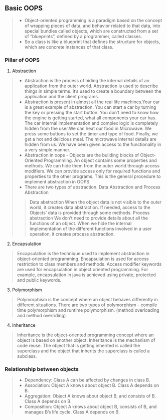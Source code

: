## Basic OOPS

> - Object-oriented programming is a paradigm based on the concept of wrapping pieces of data, and behavior related to that data, into special bundles called objects, which are constructed from a set of “blueprints”, defined by a programmer, called classes.
> - So a class is like a blueprint that defines the structure for objects, which are concrete instances of that class.

### Pillar of OOPS
1. Abstraction
> - Abstraction is the process of hiding the internal details of an application from the outer world. Abstraction is used to describe things in simple terms. It’s used to create a boundary between the application and the client programs.
> - Abstraction is present in almost all the real life machines.Your car is a great example of abstraction. You can start a car by turning the key or pressing the start button. You don’t need to know how the engine is getting started, what all components your car has. The car internal implementation and complex logic is completely hidden from the user.We can heat our food in Microwave. We press some buttons to set the timer and type of food. Finally, we get a hot and delicious meal. The microwave internal details are hidden from us. We have been given access to the functionality in a very simple manner.
> - Abstraction in oops - Objects are the building blocks of Object-Oriented Programming. An object contains some properties and methods. We can hide them from the outer world through access modifiers. We can provide access only for required functions and properties to the other programs. This is the general procedure to implement abstraction in OOPS.
> - There are two types of abstraction. Data Abstraction and Process Abstraction 
>> Data abstraction When the object data is not visible to the outer world, it creates data abstraction. If needed, access to the Objects’ data is provided through some methods.
>> Process abstraction We don’t need to provide details about all the functions of an object. When we hide the internal implementation of the different functions involved in a user operation, it creates process abstraction.
2. Encapsulation
> Encapsulation is the technique used to implement abstraction in object-oriented programming. Encapsulation is used for access restriction to class members and methods. Access modifier keywords are used for encapsulation in object oriented programming. For example, encapsulation in java is achieved using private, protected and public keywords.
3. Polymorphism 
> Polymorphism is the concept where an object behaves differently in different situations. There are two types of polymorphism - compile time polymorphism and runtime polymorphism. (method overloading and method overriding)
4. Inheritance
> Inheritance is the object-oriented programming concept where an object is based on another object. Inheritance is the mechanism of code reuse. The object that is getting inherited is called the superclass and the object that inherits the superclass is called a subclass.

### Relationship between objects 
> - Dependency: Class А can be affected by changes in class B.
> - Association: Object А knows about object B. Class A depends on B.
> - Aggregation: Object А knows about object B, and consists of B. Class A depends on B.
> - Composition: Object А knows about object B, consists of B, and manages B’s life cycle. Class A depends on B.
